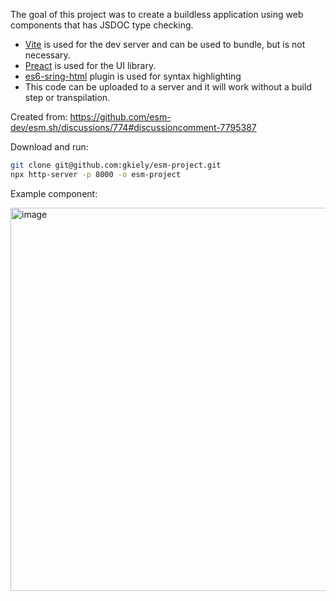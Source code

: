 The goal of this project was to create a buildless application using web components that has JSDOC type checking.

- [Vite](https://vitejs.dev/) is used for the dev server and can be used to bundle, but is not necessary.
- [Preact](https://preactjs.com/) is used for the UI library.
- [es6-sring-html](https://marketplace.visualstudio.com/items?itemName=Tobermory.es6-string-html) plugin is used for syntax highlighting
- This code can be uploaded to a server and it will work without a build step or transpilation.

Created from:
https://github.com/esm-dev/esm.sh/discussions/774#discussioncomment-7795387

Download and run:
```sh
git clone git@github.com:gkiely/esm-project.git
npx http-server -p 8000 -o esm-project
```

Example component:

<img width="613" alt="image" src="https://github.com/gkiely/esm-project/assets/1948935/0b04af74-f9bf-4387-bc7c-acd1b09fa31b">
